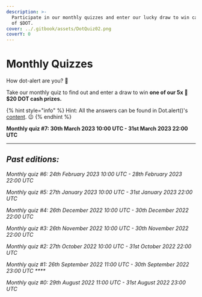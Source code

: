 ```yaml
---
description: >-
  Participate in our monthly quizzes and enter our lucky draw to win cash prizes
  of $DOT.
cover: ../.gitbook/assets/DotQuiz02.png
coverY: 0
---
```


# Monthly Quizzes

How dot-alert are you? 👀

Take our monthly quiz to find out and enter a draw to win **one of our 5x 🏅$20 DOT cash prizes.**&#x20;

{% hint style="info" %}
Hint: All the answers can be found in Dot.alert()'s [content](../). 😉
{% endhint %}

**Monthly quiz #7: 30th March 2023 10:00 UTC - 31st March 2023 22:00 UTC**

****

## _**Past editions:**_

_Monthly quiz #6: 24th February 2023 10:00 UTC - 28th February 2023 22:00 UTC_

_Monthly quiz #5: 27th January 2023 10:00 UTC - 31st January 2023 22:00 UTC_

_Monthly quiz #4: 26th December 2022 10:00 UTC - 30th December 2022 22:00 UTC_

_Monthly quiz #3: 26th November 2022 10:00 UTC - 30th November 2022 22:00 UTC_

_Monthly quiz #2: 27th October 2022 10:00 UTC - 31st October 2022 22:00 UTC_

_Monthly quiz #1: 26th September 2022 11:00 UTC - 30th September 2022 23:00 UTC  ****_&#x20;

_Monthly quiz #0: 29th August 2022 11:00 UTC - 31st August 2022 23:00 UTC_&#x20;

